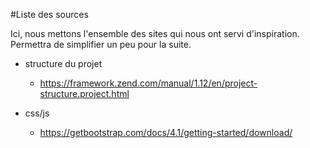 #Liste des sources

Ici, nous mettons l'ensemble des sites qui nous ont servi d'inspiration. Permettra de simplifier un peu pour la suite.

- structure du projet 
    - https://framework.zend.com/manual/1.12/en/project-structure.project.html

- css/js
    - https://getbootstrap.com/docs/4.1/getting-started/download/